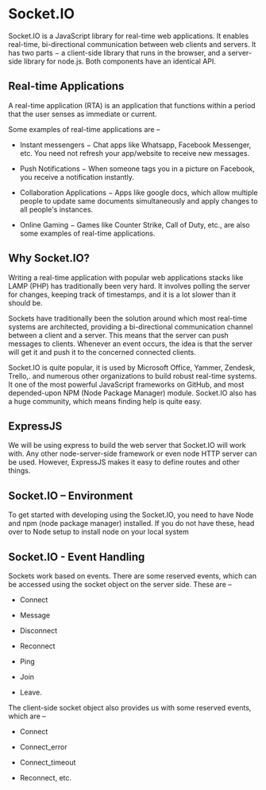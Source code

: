 # Socket.IO 

Socket.IO is a JavaScript library for real-time web applications. It enables real-time, bi-directional communication between web clients and servers. It has two parts − a client-side library that runs in the browser, and a server-side library for node.js. Both components have an identical API.

## Real-time Applications

A real-time application (RTA) is an application that functions within a period that the user senses as immediate or current.

Some examples of real-time applications are –

-	Instant messengers − Chat apps like Whatsapp, Facebook Messenger, etc. You need not refresh your app/website to receive new messages.

-	Push Notifications − When someone tags you in a picture on Facebook, you receive a notification instantly.

-	Collaboration Applications − Apps like google docs, which allow multiple people to update same documents simultaneously and apply changes to all people's instances.

-	Online Gaming − Games like Counter Strike, Call of Duty, etc., are also some examples of real-time applications.


## Why Socket.IO?

Writing a real-time application with popular web applications stacks like LAMP (PHP) has traditionally been very hard. It involves polling the server for changes, keeping track of timestamps, and it is a lot slower than it should be.

Sockets have traditionally been the solution around which most real-time systems are architected, providing a bi-directional communication channel between a client and a server. This means that the server can push messages to clients. Whenever an event occurs, the idea is that the server will get it and push it to the concerned connected clients.

Socket.IO is quite popular, it is used by Microsoft Office, Yammer, Zendesk, Trello,. and numerous other organizations to build robust real-time systems. It one of the most powerful JavaScript frameworks on GitHub, and most depended-upon NPM (Node Package Manager) module. Socket.IO also has a huge community, which means finding help is quite easy.

## ExpressJS

We will be using express to build the web server that Socket.IO will work with. Any other node-server-side framework or even node HTTP server can be used. However, ExpressJS makes it easy to define routes and other things. 


## Socket.IO – Environment

To get started with developing using the Socket.IO, you need to have Node and npm (node package manager) installed. If you do not have these, head over to Node setup to install node on your local system

## Socket.IO - Event Handling
Sockets work based on events. There are some reserved events, which can be accessed using the socket object on the server side.
These are –

-	Connect

-	Message

-	Disconnect

-	Reconnect

-	Ping

-	Join 

-	Leave.


The client-side socket object also provides us with some reserved events, which are –

-	Connect

-	Connect_error

-	Connect_timeout

-	Reconnect, etc.

